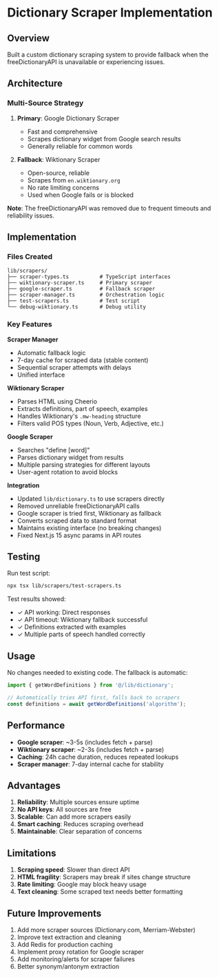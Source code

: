 # Dictionary Scraper Implementation

## Overview

Built a custom dictionary scraping system to provide fallback when the freeDictionaryAPI is unavailable or experiencing issues.

## Architecture

### Multi-Source Strategy
1. **Primary**: Google Dictionary Scraper
   - Fast and comprehensive
   - Scrapes dictionary widget from Google search results
   - Generally reliable for common words
   
2. **Fallback**: Wiktionary Scraper
   - Open-source, reliable
   - Scrapes from `en.wiktionary.org`
   - No rate limiting concerns
   - Used when Google fails or is blocked

**Note**: The freeDictionaryAPI was removed due to frequent timeouts and reliability issues.

## Implementation

### Files Created

```
lib/scrapers/
├── scraper-types.ts          # TypeScript interfaces
├── wiktionary-scraper.ts     # Primary scraper
├── google-scraper.ts         # Fallback scraper
├── scraper-manager.ts        # Orchestration logic
├── test-scrapers.ts          # Test script
└── debug-wiktionary.ts       # Debug utility
```

### Key Features

**Scraper Manager**
- Automatic fallback logic
- 7-day cache for scraped data (stable content)
- Sequential scraper attempts with delays
- Unified interface

**Wiktionary Scraper**
- Parses HTML using Cheerio
- Extracts definitions, part of speech, examples
- Handles Wiktionary's `.mw-heading` structure
- Filters valid POS types (Noun, Verb, Adjective, etc.)

**Google Scraper**
- Searches "define [word]"
- Parses dictionary widget from results
- Multiple parsing strategies for different layouts
- User-agent rotation to avoid blocks

**Integration**
- Updated `lib/dictionary.ts` to use scrapers directly
- Removed unreliable freeDictionaryAPI calls
- Google scraper is tried first, Wiktionary as fallback
- Converts scraped data to standard format
- Maintains existing interface (no breaking changes)
- Fixed Next.js 15 async params in API routes

## Testing

Run test script:
```bash
npx tsx lib/scrapers/test-scrapers.ts
```

Test results showed:
- ✓ API working: Direct responses
- ✓ API timeout: Wiktionary fallback successful
- ✓ Definitions extracted with examples
- ✓ Multiple parts of speech handled correctly

## Usage

No changes needed to existing code. The fallback is automatic:

```typescript
import { getWordDefinitions } from '@/lib/dictionary';

// Automatically tries API first, falls back to scrapers
const definitions = await getWordDefinitions('algorithm');
```

## Performance

- **Google scraper**: ~3-5s (includes fetch + parse)
- **Wiktionary scraper**: ~2-3s (includes fetch + parse)
- **Caching**: 24h cache duration, reduces repeated lookups
- **Scraper manager**: 7-day internal cache for stability

## Advantages

1. **Reliability**: Multiple sources ensure uptime
2. **No API keys**: All sources are free
3. **Scalable**: Can add more scrapers easily
4. **Smart caching**: Reduces scraping overhead
5. **Maintainable**: Clear separation of concerns

## Limitations

1. **Scraping speed**: Slower than direct API
2. **HTML fragility**: Scrapers may break if sites change structure
3. **Rate limiting**: Google may block heavy usage
4. **Text cleaning**: Some scraped text needs better formatting

## Future Improvements

1. Add more scraper sources (Dictionary.com, Merriam-Webster)
2. Improve text extraction and cleaning
3. Add Redis for production caching
4. Implement proxy rotation for Google scraper
5. Add monitoring/alerts for scraper failures
6. Better synonym/antonym extraction
